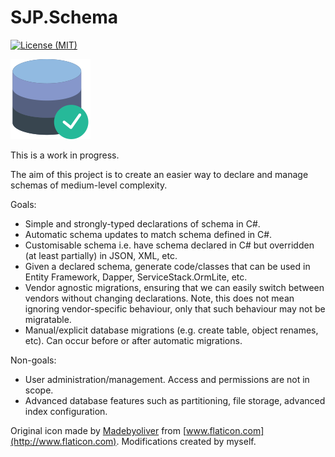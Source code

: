 # SJP.Schema

[![License (MIT)](https://img.shields.io/badge/license-MIT-blue.svg)](https://opensource.org/licenses/MIT)

![Project icon](database.png)

This is a work in progress.

The aim of this project is to create an easier way to declare and manage schemas of medium-level complexity.

Goals:

* Simple and strongly-typed declarations of schema in C\#.
* Automatic schema updates to match schema defined in C\#.
* Customisable schema i.e. have schema declared in C\# but overridden (at least partially) in JSON, XML, etc.
* Given a declared schema, generate code/classes that can be used in Entity Framework, Dapper, ServiceStack.OrmLite, etc.
* Vendor agnostic migrations, ensuring that we can easily switch between vendors without changing declarations. Note, this does not mean ignoring vendor-specific behaviour, only that such behaviour may not be migratable.
* Manual/explicit database migrations (e.g. create table, object renames, etc). Can occur before or after automatic migrations.

Non-goals:

* User administration/management. Access and permissions are not in scope.
* Advanced database features such as partitioning, file storage, advanced index configuration.

Original icon made by [Madebyoliver](https://dribbble.com/olivers) from [www.flaticon.com](http://www.flaticon.com). Modifications created by myself.
